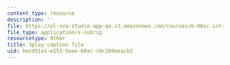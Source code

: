 ```yaml
---
content_type: resource
description: ''
file: https://ol-ocw-studio-app-qa.s3.amazonaws.com/courses/6-00sc-introduction-to-computer-science-and-programming-spring-2011/becd31e1e1515eaeb0acc0c260eeacb2_hmtXhZTfAes.vtt
file_type: application/x-subrip
resourcetype: Other
title: 3play caption file
uid: becd31e1-e151-5eae-b0ac-c0c260eeacb2
---
```

